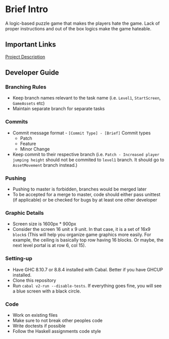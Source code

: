 # Brief Intro

A logic-based puzzle game that makes the players hate the game. Lack of proper instructions and out of the box logics make the game hateable.

## Important Links
[Project Description](https://docs.google.com/document/d/1wsvezhbjeXZ0c99UihmvqSuooGYO6Wm_a1-OGeNVvOY/edit?usp=sharing)


## Developer Guide

### Branching Rules
- Keep branch names relevant to the task name (i.e. `Level1`, `StartScreen`, `GameAssets` etc)
- Maintain separate branch for separate tasks

### Commits
- Commit message format - `[Commit Type] - [Brief]`
    Commit types
    - Patch
    - Feature
    - Minor Change
- Keep commit to their respective branch (i.e. `Patch - Increased player jumping height` should not be commited to `level1` branch. It should go to `AssetMovement` branch instead.)

### Pushing
- Pushing to master is forbidden, branches would be merged later
- To be accepted for a merge to master, code should either pass unittest (if applicable) or be checked for bugs by at least one other developer

### Graphic Details
- Screen size is 1600px * 900px
- Consider the screen 16 unit x 9 unit. In that case, it is a set of 16x9 `block`s (This will help you organize game graphics more easily. For example, the ceiling is basically top row having 16 blocks. Or maybe, the next level portal is at row 6, col 15).

### Setting-up
- Have GHC 8.10.7 or 8.8.4 installed with Cabal. Better if you have GHCUP installed.
- Clone this repository
- Run `cabal v2-run --disable-tests`. If everything goes fine, you will see a blue screen with a black circle.

### Code
- Work on existing files
- Make sure to not break other peoples code
- Write doctests if possible
- Follow the Haskell assignments code style